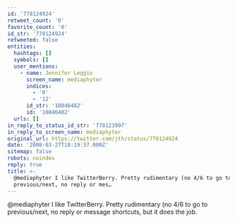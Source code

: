 ```yaml
---
id: '778124924'
retweet_count: '0'
favorite_count: '0'
id_str: '778124924'
retweeted: false
entities:
  hashtags: []
  symbols: []
  user_mentions:
    - name: Jennifer Leggio
      screen_name: mediaphyter
      indices:
        - '0'
        - '12'
      id_str: '10846482'
      id: '10846482'
  urls: []
in_reply_to_status_id_str: '778123997'
in_reply_to_screen_name: mediaphyter
original_url: https://twitter.com/jth/status/778124924
date: '2008-03-27T18:19:37.000Z'
sitemap: false
robots: noindex
reply: true
title: >-
  @mediaphyter I like TwitterBerry. Pretty rudimentary (no 4/6 to go to
  previous/next, no reply or mes…
---
```


@mediaphyter I like TwitterBerry. Pretty rudimentary (no 4/6 to go to previous/next, no reply or message shortcuts, but it does the job.